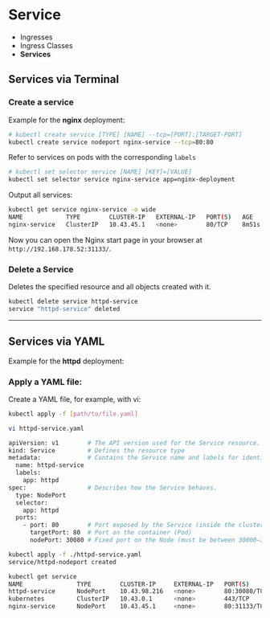 # Service
- Ingresses
- Ingress Classes
- **Services**

## Services via Terminal

### Create a service

Example for the **nginx** deployment:
```bash
# kubectl create service [TYPE] [NAME] --tcp=[PORT]:[TARGET-PORT]
kubectl create service nodeport nginx-service --tcp=80:80
```

Refer to services on pods with the corresponding `labels`
```bash
# kubectl set selector service [NAME] [KEY]=[VALUE]
kubectl set selector service nginx-service app=nginx-deployment
```

Output all services:
```bash
kubectl get service nginx-service -o wide
NAME            TYPE        CLUSTER-IP   EXTERNAL-IP   PORT(S)   AGE     SELECTOR
nginx-service   ClusterIP   10.43.45.1   <none>        80/TCP    8m51s   app=nginx-deployment
```

Now you can open the Nginx start page in your browser at `http://192.168.178.52:31133/`.


### Delete a Service

Deletes the specified resource and all objects created with it.

```bash
kubectl delete service httpd-service
service "httpd-service" deleted
```

---

## Services via YAML

Example for the **httpd** deployment:

### Apply a YAML file:

Create a YAML file, for example, with vi:
```bash
kubectl apply -f [path/to/file.yaml]
```

```bash
vi httpd-service.yaml
```

```bash
apiVersion: v1        # The API version used for the Service resource.
kind: Service         # Defines the resource type
metadata:             # Contains the Service name and labels for identification.
  name: httpd-service
  labels:
    app: httpd
spec:                 # Describes how the Service behaves.
  type: NodePort
  selector:
    app: httpd
  ports:
    - port: 80        # Port exposed by the Service (inside the cluster)
      targetPort: 80  # Port on the container (Pod)
      nodePort: 30080 # Fixed port on the Node (must be between 30000–32767)
```

```bash
kubectl apply -f ./httpd-service.yaml
service/httpd-nodeport created
```

```bash
kubectl get service
NAME               TYPE        CLUSTER-IP     EXTERNAL-IP   PORT(S)        AGE
httpd-service      NodePort    10.43.98.216   <none>        80:30080/TCP   56s
kubernetes         ClusterIP   10.43.0.1      <none>        443/TCP        8d
nginx-service      NodePort    10.43.45.1     <none>        80:31133/TCP   19m
```
